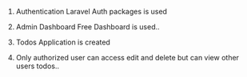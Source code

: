 1. Authentication
  Laravel Auth packages is used
2. Admin Dashboard
  Free Dashboard is used..
3. Todos Application is created

4. Only authorized user can access edit and delete but can view other users todos..